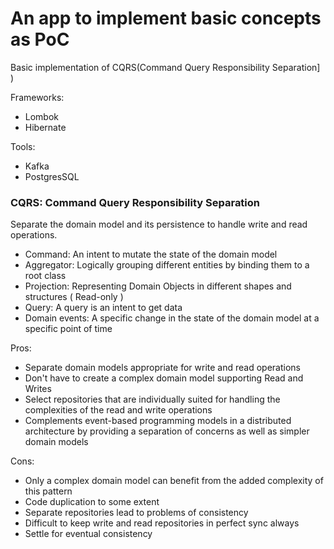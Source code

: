 # An app to implement basic concepts as PoC

Basic implementation of CQRS(Command Query Responsibility Separation] )

Frameworks:
- Lombok
- Hibernate

Tools:
- Kafka
- PostgresSQL

### CQRS: 	Command Query Responsibility Separation

Separate the domain model and its persistence to handle write and read operations.

- Command: An intent to mutate the state of the domain model
- Aggregator: Logically grouping different entities by binding them to a root class
- Projection: Representing Domain Objects in different shapes and structures ( Read-only )
- Query: A query is an intent to get data
- Domain events: A specific change in the state of the domain model at a specific point of time

Pros:
- Separate domain models appropriate for write and read operations
- Don't have to create a complex domain model supporting Read and Writes
- Select repositories that are individually suited for handling the complexities of the read and write operations
- Complements event-based programming models in a distributed architecture by providing a separation of concerns as well as simpler domain models

Cons:
- Only a complex domain model can benefit from the added complexity of this pattern
- Code duplication to some extent
- Separate repositories lead to problems of consistency
- Difficult to keep write and read repositories in perfect sync always
- Settle for eventual consistency
